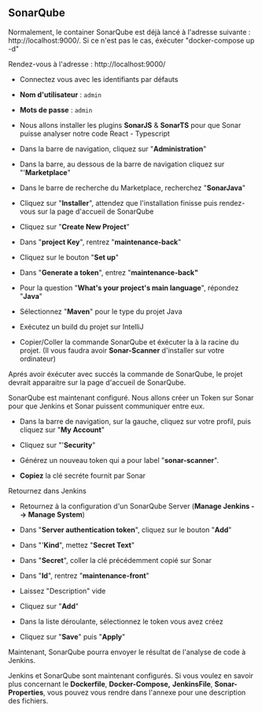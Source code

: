 ## SonarQube

Normalement, le container SonarQube est déjà lancé à l'adresse suivante : http://localhost:9000/. Si ce n'est pas le cas, éxécuter "docker-compose up -d"

Rendez-vous à l'adresse : http://localhost:9000/

- Connectez vous avec les identifiants par défauts

- **Nom d'utilisateur** : `admin`

- **Mots de passe** : `admin`

- Nous allons installer les plugins **SonarJS** & **SonarTS** pour que Sonar puisse analyser notre code React - Typescript

- Dans la barre de navigation, cliquez sur "**Administration**"

- Dans la barre, au dessous de la barre de navigation cliquez sur "'**Marketplace**"

- Dans le barre de recherche du Marketplace, recherchez "**SonarJava**"

- Cliquez sur "**Installer**", attendez que l'installation finisse puis rendez-vous sur la page d'accueil de SonarQube

- Cliquez sur "**Create New Project**"

- Dans "**project Key**", rentrez "**maintenance-back**"

- Cliquez sur le bouton "**Set up**"


- Dans "**Generate a token**", entrez "**maintenance-back"**

- Pour la question "**What's your project's main language**", répondez "**Java**"

- Sélectionnez "**Maven**" pour le type du projet Java

- Exécutez un build du projet sur IntelliJ

- Copier/Coller la commande SonarQube et éxécuter la à la racine du projet. (Il vous faudra avoir **Sonar-Scanner** d'installer sur votre ordinateur)

Aprés avoir éxécuter avec succés la commande de SonarQube, le projet devrait apparaitre sur la page d'accueil de SonarQube. 


SonarQube est maintenant configuré. Nous allons créer un Token sur Sonar pour que Jenkins et Sonar puissent communiquer entre eux. 

- Dans la barre de navigation, sur la gauche, cliquez sur votre profil, puis cliquez sur "**My Account**"

- Cliquez sur "'**Security**"

- Générez un nouveau token qui a pour label "**sonar-scanner**".

- **Copiez** la clé secréte fournit par Sonar

Retournez dans Jenkins

- Retournez à la configuration d'un SonarQube Server (**Manage Jenkins --> Manage System**)

- Dans "**Server authentication token**", cliquez sur le bouton "**Add**"

- Dans "'**Kind**", mettez "**Secret Text**"

- Dans "**Secret**", coller la clé précédemment copié sur Sonar

- Dans "**Id**", rentrez "**maintenance-front**"

- Laissez "Description" vide

- Cliquez sur "**Add**"

- Dans la liste déroulante, sélectionnez le token vous avez créez

- Cliquez sur "**Save**" puis "**Apply**"

Maintenant, SonarQube pourra envoyer le résultat de l'analyse de code à Jenkins. 

Jenkins et SonarQube sont maintenant configurés. Si vous voulez en savoir plus concernant le **Dockerfile**, **Docker-Compose,** **JenkinsFile**, **Sonar-Properties**, vous pouvez vous rendre dans l'annexe pour une description des fichiers.


